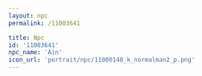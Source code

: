 ```yaml
---
layout: npc
permalink: /11003641

title: Npc
id: '11003641'
npc_name: 'Ain'
icon_url: 'portrait/npc/11000148_k_normalman2_p.png'
---
```

